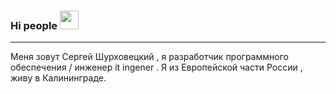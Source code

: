 ### Hi people <img src="https://raw.githubusercontent.com/MartinHeinz/MartinHeinz/master/wave.gif" width="30px" style="max-width:100%;">
<hr>
Меня зовут Сергей Шурховецкий , я разработчик программного обеспечения / инженер it ingener . Я из Европейской части  России , живу в Калининграде.
<br>
